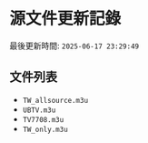 # 源文件更新記錄

最後更新時間: `2025-06-17 23:29:49`

## 文件列表
- `TW_allsource.m3u`
- `UBTV.m3u`
- `TV7708.m3u`
- `TW_only.m3u`
